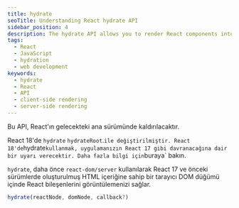```yaml
---
title: hydrate
seoTitle: Understanding React hydrate API
sidebar_position: 4
description: The hydrate API allows you to render React components into a browser DOM node with pre-existing HTML. Learn how to implement it and avoid common pitfalls.
tags: 
  - React
  - JavaScript
  - hydration
  - web development
keywords: 
  - hydrate
  - React
  - API
  - client-side rendering
  - server-side rendering
---
```

Bu API, React'ın gelecekteki ana sürümünde kaldırılacaktır.

React 18'de `hydrate` `hydrateRoot`.` ile değiştirilmiştir. React 18'de `hydrate` kullanmak, uygulamanızın React 17 gibi davranacağına dair bir uyarı verecektir. Daha fazla bilgi için `buraya` bakın.





`hydrate`, daha önce `react-dom/server` kullanılarak React 17 ve önceki sürümlerde oluşturulmuş HTML içeriğine sahip bir tarayıcı DOM düğümü içinde React bileşenlerini görüntülemenizi sağlar.

```js
hydrate(reactNode, domNode, callback?)
```
